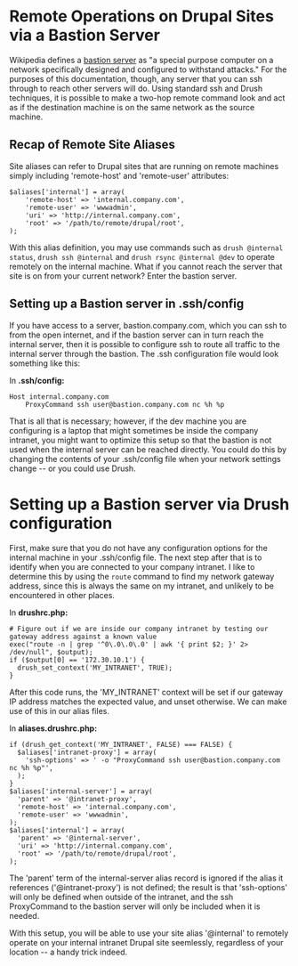 # Remote Operations on Drupal Sites via a Bastion Server

Wikipedia defines a [bastion server](http://en.wikipedia.org/wiki/Bastion_host) as "a special purpose computer on a network specifically designed and configured to withstand attacks." For the purposes of this documentation, though, any server that you can ssh through to reach other servers will do. Using standard ssh and Drush techniques, it is possible to make a two-hop remote command look and act as if the destination machine is on the same network as the source machine.

## Recap of Remote Site Aliases

Site aliases can refer to Drupal sites that are running on remote machines simply including 'remote-host' and 'remote-user' attributes:

    $aliases['internal'] = array(
        'remote-host' => 'internal.company.com',
        'remote-user' => 'wwwadmin',
        'uri' => 'http://internal.company.com',
        'root' => '/path/to/remote/drupal/root',
    );

With this alias definition, you may use commands such as `drush @internal status`, `drush ssh @internal` and `drush rsync @internal @dev` to operate remotely on the internal machine. What if you cannot reach the server that site is on from your current network? Enter the bastion server.

## Setting up a Bastion server in .ssh/config

If you have access to a server, bastion.company.com, which you can ssh to from the open internet, and if the bastion server can in turn reach the internal server, then it is possible to configure ssh to route all traffic to the internal server through the bastion. The .ssh configuration file would look something like this:

In **.ssh/config:**

    Host internal.company.com
        ProxyCommand ssh user@bastion.company.com nc %h %p

That is all that is necessary; however, if the dev machine you are configuring is a laptop that might sometimes be inside the company intranet, you might want to optimize this setup so that the bastion is not used when the internal server can be reached directly. You could do this by changing the contents of your .ssh/config file when your network settings change -- or you could use Drush.

# Setting up a Bastion server via Drush configuration

First, make sure that you do not have any configuration options for the internal machine in your .ssh/config file. The next step after that is to identify when you are connected to your company intranet. I like to determine this by using the `route` command to find my network gateway address, since this is always the same on my intranet, and unlikely to be encountered in other places.

In **drushrc.php:**

    # Figure out if we are inside our company intranet by testing our gateway address against a known value
    exec("route -n | grep '^0\.0\.0\.0' | awk '{ print $2; }' 2> /dev/null", $output);
    if ($output[0] == '172.30.10.1') {
      drush_set_context('MY_INTRANET', TRUE);
    }

After this code runs, the 'MY\_INTRANET' context will be set if our gateway IP address matches the expected value, and unset otherwise. We can make use of this in our alias files.

In **aliases.drushrc.php:**

    if (drush_get_context('MY_INTRANET', FALSE) === FALSE) {
      $aliases['intranet-proxy'] = array(
        'ssh-options' => ' -o "ProxyCommand ssh user@bastion.company.com nc %h %p"',
      );
    }
    $aliases['internal-server'] = array(
      'parent' => '@intranet-proxy',
      'remote-host' => 'internal.company.com',
      'remote-user' => 'wwwadmin',
    );
    $aliases['internal'] = array(
      'parent' => '@internal-server',
      'uri' => 'http://internal.company.com',
      'root' => '/path/to/remote/drupal/root',
    );

The 'parent' term of the internal-server alias record is ignored if the alias it references ('@intranet-proxy') is not defined; the result is that 'ssh-options' will only be defined when outside of the intranet, and the ssh ProxyCommand to the bastion server will only be included when it is needed.

With this setup, you will be able to use your site alias '@internal' to remotely operate on your internal intranet Drupal site seemlessly, regardless of your location -- a handy trick indeed.

